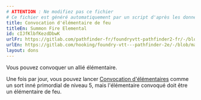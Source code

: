 ```yaml
---
# ATTENTION : Ne modifiez pas ce fichier
# Ce fichier est généré automatiquement par un script d'après les données du module Foundry VTT officiel et de sa traduction
title: Convocation d'élémentaire de feu
titleEn: Summon Fire Elemental
id: cIJfKlbfKezdDbwK
urlFr: https://gitlab.com/pathfinder-fr/foundryvtt-pathfinder2-fr/-/blob/master/data/feats/cIJfKlbfKezdDbwK.htm
urlEn: https://gitlab.com/hooking/foundry-vtt---pathfinder-2e/-/blob/master/packs/data/feats.db/summon-fire-elemental.json
layout: dons
---
```

Vous pouvez convoquer un allié élémentaire.

Une fois par jour, vous pouvez lancer [Convocation d'élémentaires](../sorts/convocation-d-élémentaire.html) comme un sort inné primordial de niveau 5, mais l'élémentaire convoqué doit être un élémentaire de feu.
